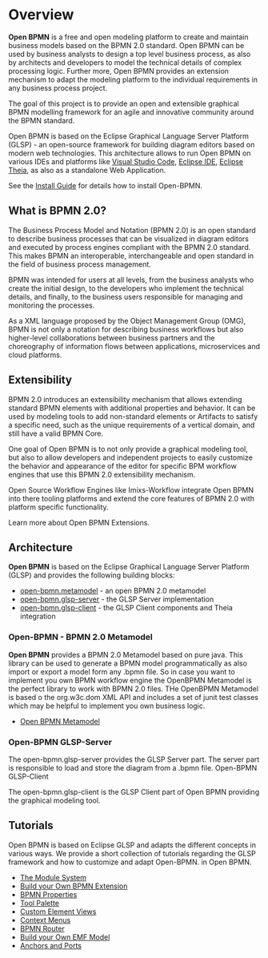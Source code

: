 # Overview

**Open BPMN** is a free and open modeling platform to create and maintain business models based on the BPMN 2.0 standard. Open BPMN can be used by business analysts to design a top level business process, as also by architects and developers to model the technical details of complex processing logic. Further more, Open BPMN provides an extension mechanism to adapt the modeling platform to the individual requirements in any business process project.

The goal of this project is to provide an open and extensible graphical BPMN modelling framework for an agile and innovative community around the BPMN standard.

Open BPMN is based on the Eclipse Graphical Language Server Platform (GLSP) - an open-source framework for building diagram editors based on modern web technologies. This architecture allows to run Open BPMN on various IDEs and platforms like [Visual Studio Code](https://code.visualstudio.com/), [Eclipse IDE](https://eclipse.org/), [Eclipse Theia](https://theia-ide.org/), as also as a standalone Web Application.

See the [Install Guide](install.html) for details how to install Open-BPMN.

## What is BPMN 2.0?

The Business Process Model and Notation (BPMN 2.0) is an open standard to describe business processes that can be visualized in diagram editors and executed by process engines compliant with the BPMN 2.0 standard. This makes BPMN an interoperable, interchangeable and open standard in the field of business process management.

BPMN was intended for users at all levels, from the business analysts who create the initial design, to the developers who implement the technical details, and finally, to the business users responsible for managing and monitoring the processes.

As a XML language proposed by the Object Management Group (OMG), BPMN is not only a notation for describing business workflows but also higher-level collaborations between business partners and the choreography of information flows between applications, microservices and cloud platforms.

## Extensibility

BPMN 2.0 introduces an extensibility mechanism that allows extending standard BPMN elements with additional properties and behavior. It can be used by modeling tools to add non-standard elements or Artifacts to satisfy a specific need, such as the unique requirements of a vertical domain, and still have a valid BPMN Core.

One goal of Open BPMN is to not only provide a graphical modeling tool, but also to allow developers and independent projects to easily customize the behavior and appearance of the editor for specific BPM workflow engines that use this BPMN 2.0 extensibility mechanism.

Open Source Workflow Engines like Imixs-Workflow integrate Open BPMN into there tooling platforms and extend the core features of BPMN 2.0 with platform specific functionality.

Learn more about Open BPMN Extensions.

## Architecture

**Open BPMN** is based on the Eclipse Graphical Language Server Platform (GLSP) and provides the following building blocks:

- [open-bpmn.metamodel](https://github.com/imixs/open-bpmn/tree/master/open-bpmn.metamodel) - an open BPMN 2.0 metamodel
- [open-bpmn.glsp-server](https://github.com/imixs/open-bpmn/tree/master/open-bpmn.glsp-server) - the GLSP Server implementation
- [open-bpmn.glsp-client](https://github.com/imixs/open-bpmn/tree/master/open-bpmn.glsp-client) - the GLSP Client components and Theia integration

### Open-BPMN - BPMN 2.0 Metamodel

**Open BPMN** provides a BPMN 2.0 Metamodel based on pure java. This library can be used to generate a BPMN model programmatically as also import or export a model form any .bpmn file. So in case you want to implement you own BPMN workflow engine the OpenBPMN Metamodel is the perfect library to work with BPMN 2.0 files. THe OpenBPMN Metamodel is based o the org.w3c.dom XML API and includes a set of junit test classes which may be helpful to implement you own business logic.

- [Open BPMN Metamodel](https://github.com/imixs/open-bpmn/tree/master/open-bpmn.metamodel)

### Open-BPMN GLSP-Server

The open-bpmn.glsp-server provides the GLSP Server part. The server part is responsible to load and store the diagram from a .bpmn file.
Open-BPMN GLSP-Client

The open-bpmn.glsp-client is the GLSP Client part of Open BPMN providing the graphical modeling tool.

## Tutorials

Open BPMN is based on Eclipse GLSP and adapts the different concepts in various ways. We provide a short collection of tutorials regarding the GLSP framework and how to customize and adapt Open-BPMN. in Open BPMN.

- [The Module System](architecture/MODULE_SYSTEM.html)
- [Build your Own BPMN Extension](glsp-server/BPMN_EXTENSIONS.html)
- [BPMN Properties](glsp-client/BPMN_PROPERTIES.html)
- [Tool Palette](glsp-client/TOOL_PALETTE.html)
- [Custom Element Views](glsp-client/CUSTOM_VIEWS.html)
- [Context Menus](glsp-client/CONTEXT_MENUS.html)
- [BPMN Router](glsp-client/BPMN_ROUTER.html)
- [Build your Own EMF Model](architecture/BPMN_EMF.html)
- [Anchors and Ports](glsp-client/SPROTTY_ANCHORS_AND_PORTS.html)
